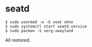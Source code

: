 # seatd

```
$ sudo usermod -a -G seat ohno
$ sudo systemctl start seatd.service
$ sudo pacman -S xorg-xwayland
```

All restored.
